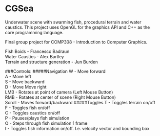 # CGSea
Underwater scene with swarming fish, procedural terrain and water caustics. This project uses OpenGL for the graphics API and C++ as the core programming language.

Final group project for COMP308 - Introduction to Computer Graphics.

Fish Boids - Francesco Badraun  
Water Caustics - Alex Bartley  
Terrain and structure generation - Jun Burden

###Controls:
#####Navigation
W - Move forward  
A - Move left  
S - Move backward  
D - Move Move right  
LMB - Rotates at point of camera (Left Mouse Button)  
RMB - Rotates at center of scene (Right Mouse Button)  
Scroll - Moves forward/backward
#####Toggles
T - Toggles terrain on/off  
F - Toggles fish on/off  
C - Toggles caustics on/off  
P - Pauses/plays fish simulation  
O - Steps through fish simulation 1 frame  
I - Toggles fish information on/off. I.e. velocity vector and bounding box  
